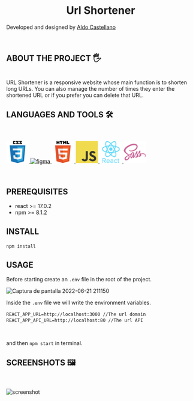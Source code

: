 <h1 align="center">Url Shortener</h1> 

Developed and designed by [Aldo Castellano](https://www.linkedin.com/in/aldo-castellano/ "Aldo Castellano")




<br>

## ABOUT THE PROJECT 🖐️
<br>
URL Shortener is a responsive website whose main function is to shorten long URLs. You can also manage the number of times they enter the shortened URL or if you prefer you can delete that URL.

<br>

## LANGUAGES AND TOOLS 🛠️
<br>
<p align="left" > <a href="https://www.w3schools.com/css/" target="_blank" rel="noreferrer"> <img src="https://raw.githubusercontent.com/devicons/devicon/master/icons/css3/css3-original-wordmark.svg" alt="css3" width="60" height="60"/> </a> <a href="https://www.figma.com/" target="_blank" rel="noreferrer"> <img src="https://www.vectorlogo.zone/logos/figma/figma-icon.svg" alt="figma" width="60" height="60"/> </a> <a href="https://www.w3.org/html/" target="_blank" rel="noreferrer"> <img src="https://raw.githubusercontent.com/devicons/devicon/master/icons/html5/html5-original-wordmark.svg" alt="html5" width="60" height="60"/> </a> <a href="https://developer.mozilla.org/en-US/docs/Web/JavaScript" target="_blank" rel="noreferrer"> <img src="https://raw.githubusercontent.com/devicons/devicon/master/icons/javascript/javascript-original.svg" alt="javascript" width="60" height="60" /> </a> <a href="https://reactjs.org/" target="_blank" rel="noreferrer"> <img src="https://raw.githubusercontent.com/devicons/devicon/master/icons/react/react-original-wordmark.svg" alt="react" width="60" height="60"/> </a> <a href="https://sass-lang.com" target="_blank" rel="noreferrer"> <img src="https://raw.githubusercontent.com/devicons/devicon/master/icons/sass/sass-original.svg" alt="sass" width="60" height="60"/> </a> </p>
<br>

## PREREQUISITES 


- react >= 17.0.2
- npm >= 8.1.2


## INSTALL


` npm install `



## USAGE 
Before starting create an `.env` file in the root of the project.

![Captura de pantalla 2022-06-21 211150](https://user-images.githubusercontent.com/92597205/174879669-ed53511f-5a53-4ea9-904a-7ede0a735752.png)

Inside the `.env` file we will write the environment variables.

```
REACT_APP_URL=http://localhost:3000 //The url domain
REACT_APP_API_URL=http://localhost:80 //The url API
```

<br>

and then `npm start` in terminal.





## SCREENSHOTS 🖼️

<br>

![screenshot](https://user-images.githubusercontent.com/92597205/174863037-6c6e124d-15d5-4b41-92fd-3edc56c6066f.svg)

